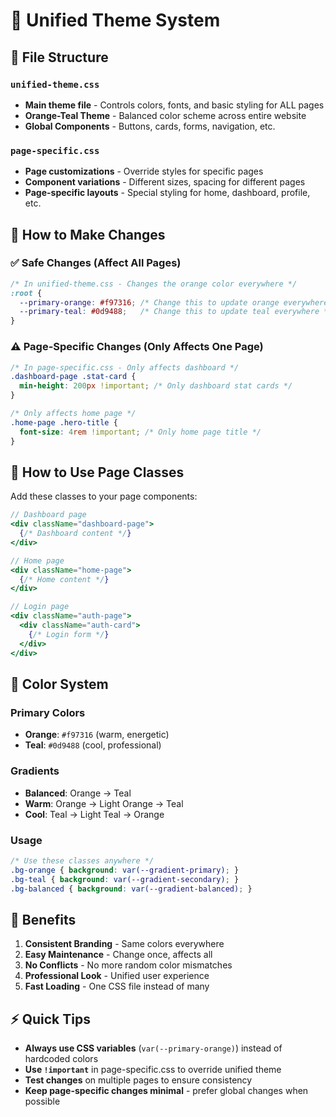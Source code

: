# 🎨 Unified Theme System

## 📁 File Structure

### `unified-theme.css`
- **Main theme file** - Controls colors, fonts, and basic styling for ALL pages
- **Orange-Teal Theme** - Balanced color scheme across entire website
- **Global Components** - Buttons, cards, forms, navigation, etc.

### `page-specific.css`
- **Page customizations** - Override styles for specific pages
- **Component variations** - Different sizes, spacing for different pages
- **Page-specific layouts** - Special styling for home, dashboard, profile, etc.

## 🎯 How to Make Changes

### ✅ **Safe Changes (Affect All Pages)**
```css
/* In unified-theme.css - Changes the orange color everywhere */
:root {
  --primary-orange: #f97316; /* Change this to update orange everywhere */
  --primary-teal: #0d9488;   /* Change this to update teal everywhere */
}
```

### ⚠️ **Page-Specific Changes (Only Affects One Page)**
```css
/* In page-specific.css - Only affects dashboard */
.dashboard-page .stat-card {
  min-height: 200px !important; /* Only dashboard stat cards */
}

/* Only affects home page */
.home-page .hero-title {
  font-size: 4rem !important; /* Only home page title */
}
```

## 🔧 **How to Use Page Classes**

Add these classes to your page components:

```jsx
// Dashboard page
<div className="dashboard-page">
  {/* Dashboard content */}
</div>

// Home page  
<div className="home-page">
  {/* Home content */}
</div>

// Login page
<div className="auth-page">
  <div className="auth-card">
    {/* Login form */}
  </div>
</div>
```

## 🎨 **Color System**

### Primary Colors
- **Orange**: `#f97316` (warm, energetic)
- **Teal**: `#0d9488` (cool, professional)

### Gradients
- **Balanced**: Orange → Teal
- **Warm**: Orange → Light Orange → Teal  
- **Cool**: Teal → Light Teal → Orange

### Usage
```css
/* Use these classes anywhere */
.bg-orange { background: var(--gradient-primary); }
.bg-teal { background: var(--gradient-secondary); }
.bg-balanced { background: var(--gradient-balanced); }
```

## 🚀 **Benefits**

1. **Consistent Branding** - Same colors everywhere
2. **Easy Maintenance** - Change once, affects all
3. **No Conflicts** - No more random color mismatches
4. **Professional Look** - Unified user experience
5. **Fast Loading** - One CSS file instead of many

## ⚡ **Quick Tips**

- **Always use CSS variables** (`var(--primary-orange)`) instead of hardcoded colors
- **Use `!important`** in page-specific.css to override unified theme
- **Test changes** on multiple pages to ensure consistency
- **Keep page-specific changes minimal** - prefer global changes when possible
